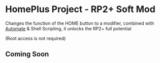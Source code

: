 # HomePlus Project - RP2+ Soft Mod

Changes the function of the HOME button to a modifier, combined with [Automate](https://llamalab.com/automate/) & Shell Scripting, it unlocks the RP2+ full potential

(Root access is not required)

## Coming Soon

